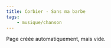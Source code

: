 ```yaml
---
title: Corbier - Sans ma barbe
tags:
    - musique/chanson
---
```


Page créée automatiquement, mais vide.
